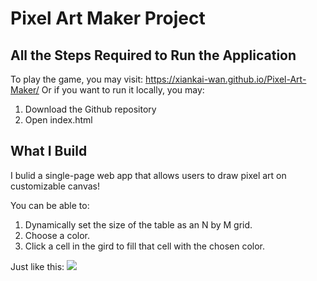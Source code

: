 # Pixel Art Maker Project

## All the Steps Required to Run the Application

To play the game, you may visit: https://xiankai-wan.github.io/Pixel-Art-Maker/
Or if you want to run it locally, you may:
  1. Download the Github repository
  2. Open index.html
  
## What I Build
I bulid a single-page web app that allows users to draw pixel art on customizable canvas!

You can be able to:
1. Dynamically set the size of the table as an N by M grid.
2. Choose a color.
3. Click a cell in the gird to fill that cell with the chosen color.

Just like this:
![](http://cn-discussions.s3.cn-north-1.amazonaws.com.cn/original/3X/9/3/93385cf4e20e58f7a238bb48e26e69a7b8434650.png)


